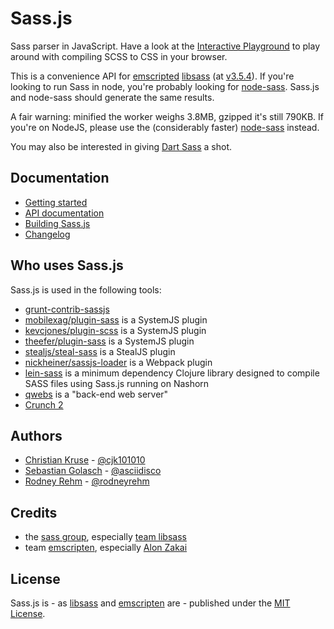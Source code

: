 # Sass.js

Sass parser in JavaScript. Have a look at the [Interactive Playground](http://sass.js.org/) to play around with compiling SCSS to CSS in your browser.

This is a convenience API for [emscripted](https://github.com/kripken/emscripten) [libsass](https://github.com/sass/libsass) (at [v3.5.4](https://github.com/sass/libsass/releases/tag/3.5.4)). If you're looking to run Sass in node, you're probably looking for [node-sass](https://github.com/sass/node-sass). Sass.js and node-sass should generate the same results.

A fair warning: minified the worker weighs 3.8MB, gzipped it's still 790KB. If you're on NodeJS, please use the (considerably faster) [node-sass](https://github.com/andrew/node-sass) instead.

You may also be interested in giving [Dart Sass](https://github.com/sass/dart-sass) a shot.


## Documentation

* [Getting started](./docs/getting-started.md)
* [API documentation](./docs/api.md)
* [Building Sass.js](./docs/build.md)
* [Changelog](./CHANGELOG.md)


## Who uses Sass.js

Sass.js is used in the following tools:

* [grunt-contrib-sassjs](https://github.com/amiramw/grunt-contrib-sassjs)
* [mobilexag/plugin-sass](https://github.com/mobilexag/plugin-sass) is a SystemJS plugin
* [kevcjones/plugin-scss](https://github.com/kevcjones/plugin-scss) is a SystemJS plugin
* [theefer/plugin-sass](https://github.com/theefer/plugin-sass) is a SystemJS plugin
* [stealjs/steal-sass](https://github.com/stealjs/steal-sass) is a StealJS plugin
* [nickheiner/sassjs-loader](https://github.com/NickHeiner/sassjs-loader) is a Webpack plugin
* [lein-sass](https://github.com/yogthos/lein-sass) is a minimum dependency Clojure library designed to compile SASS files using Sass.js running on Nashorn
* [qwebs](https://www.npmjs.com/package/qwebs) is a "back-end web server"
* [Crunch 2](http://getcrunch.co/)


## Authors

* [Christian Kruse](https://github.com/ckruse) - [@cjk101010](https://twitter.com/cjk101010)
* [Sebastian Golasch](https://github.com/asciidisco) - [@asciidisco](https://twitter.com/asciidisco)
* [Rodney Rehm](http://rodneyrehm.de/en/) - [@rodneyrehm](https://twitter.com/rodneyrehm)


## Credits

* the [sass group](https://github.com/sass), especially [team libsass](https://github.com/sass/libsass)
* team [emscripten](https://github.com/kripken/emscripten), especially [Alon Zakai](https://github.com/kripken)


## License

Sass.js is - as [libsass](https://github.com/sass/libsass) and [emscripten](https://github.com/kripken/emscripten/) are - published under the [MIT License](http://opensource.org/licenses/mit-license).
